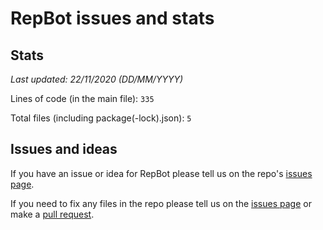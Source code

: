 # RepBot issues and stats

## Stats

*Last updated: 22/11/2020 (DD/MM/YYYY)*

Lines of code (in the main file): `335`

Total files (including package(-lock).json): `5`

## Issues and ideas

If you have an issue or idea for RepBot please tell us on the repo's [issues page](https://github.com/c1200/RepBot/issues).

If you need to fix any files in the repo please tell us on the [issues page](https://github.com/c1200/RepBot/issues) or make a [pull request](https://github.com/c1200/RepBot/pulls).

